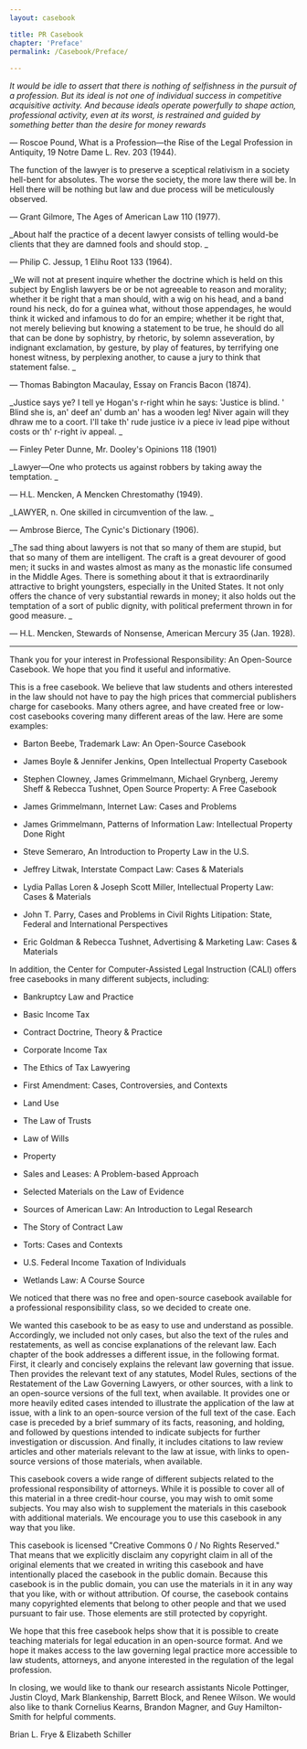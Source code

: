 ```yaml
---
layout: casebook

title: PR Casebook
chapter: 'Preface'
permalink: /Casebook/Preface/
  
---
```


_It would be idle to assert that there is nothing of selfishness in the pursuit of a profession. But its ideal is not one of individual success in competitive acquisitive activity. And because ideals operate powerfully to shape action, professional activity, even at its worst, is restrained and guided by something better than the desire for money rewards_

— Roscoe Pound, What is a Profession—the Rise of the Legal Profession in Antiquity, 19 Notre Dame L. Rev. 203 (1944).

The function of the lawyer is to preserve a sceptical relativism in a society hell-bent for absolutes. The worse the society, the more law there will be. In Hell there will be nothing but law and due process will be meticulously observed. 

— Grant Gilmore, The Ages of American Law 110 (1977). 

_About half the practice of a decent lawyer consists of telling would-be clients that they are damned fools and should stop. _

— Philip C. Jessup, 1 Elihu Root 133 (1964).

_We will not at present inquire whether the doctrine which is held on this subject by English lawyers be or be not agreeable to reason and morality; whether it be right that a man should, with a wig on his head, and a band round his neck, do for a guinea what, without those appendages, he would think it wicked and infamous to do for an empire; whether it be right that, not merely believing but knowing a statement to be true, he should do all that can be done by sophistry, by rhetoric, by solemn asseveration, by indignant exclamation, by gesture, by play of features, by terrifying one honest witness, by perplexing another, to cause a jury to think that statement false. _

— Thomas Babington Macaulay, Essay on Francis Bacon (1874).

_Justice says ye? I tell ye Hogan's r-right whin he says: 'Justice is blind. ' Blind she is, an' deef an' dumb an' has a wooden leg! Niver again will they dhraw me to a coort. I'll take th' rude justice iv a piece iv lead pipe without costs or th' r-right iv appeal. _

— Finley Peter Dunne, Mr. Dooley's Opinions 118 (1901)

_Lawyer—One who protects us against robbers by taking away the temptation. _

— H.L. Mencken, A Mencken Chrestomathy (1949).

_LAWYER, n. One skilled in circumvention of the law. _

— Ambrose Bierce, The Cynic's Dictionary (1906). 

_The sad thing about lawyers is not that so many of them are stupid, but that so many of them are intelligent. The craft is a great devourer of good men; it sucks in and wastes almost as many as the monastic life consumed in the Middle Ages. There is something about it that is extraordinarily attractive to bright youngsters, especially in the United States. It not only offers the chance of very substantial rewards in money; it also holds out the temptation of a sort of public dignity, with political preferment thrown in for good measure. _

— H.L. Mencken, Stewards of Nonsense, American Mercury 35 (Jan. 1928). 

--- 

Thank you for your interest in Professional Responsibility: An Open-Source Casebook. We hope that you find it useful and informative. 

This is a free casebook. We believe that law students and others interested in the law should not have to pay the high prices that commercial publishers charge for casebooks. Many others agree, and have created free or low-cost casebooks covering many different areas of the law. Here are some examples: 

- Barton Beebe, Trademark Law: An Open-Source Casebook 

- James Boyle & Jennifer Jenkins, Open Intellectual Property Casebook 

- Stephen Clowney, James Grimmelmann, Michael Grynberg, Jeremy Sheff & Rebecca Tushnet, Open Source Property: A Free Casebook 

- James Grimmelmann, Internet Law: Cases and Problems 

- James Grimmelmann, Patterns of Information Law: Intellectual Property Done Right 

- Steve Semeraro, An Introduction to Property Law in the U.S. 

- Jeffrey Litwak, Interstate Compact Law: Cases & Materials 

- Lydia Pallas Loren & Joseph Scott Miller, Intellectual Property Law: Cases & Materials 

- John T. Parry, Cases and Problems in Civil Rights Litipation: State, Federal and International Perspectives 

- Eric Goldman & Rebecca Tushnet, Advertising & Marketing Law: Cases & Materials 

In addition, the Center for Computer-Assisted Legal Instruction (CALI) offers free casebooks in many different subjects, including: 

- Bankruptcy Law and Practice 

- Basic Income Tax 

- Contract Doctrine, Theory & Practice 

- Corporate Income Tax 

- The Ethics of Tax Lawyering 

- First Amendment: Cases, Controversies, and Contexts 

- Land Use 

- The Law of Trusts 

- Law of Wills 

- Property 

- Sales and Leases: A Problem-based Approach 

- Selected Materials on the Law of Evidence 

- Sources of American Law: An Introduction to Legal Research 

- The Story of Contract Law 

- Torts: Cases and Contexts 

- U.S. Federal Income Taxation of Individuals 

- Wetlands Law: A Course Source 

We noticed that there was no free and open-source casebook available for a professional responsibility class, so we decided to create one. 

We wanted this casebook to be as easy to use and understand as possible. Accordingly, we included not only cases, but also the text of the rules and restatements, as well as concise explanations of the relevant law. Each chapter of the book addresses a different issue, in the following format. First, it clearly and concisely explains the relevant law governing that issue. Then provides the relevant text of any statutes, Model Rules, sections of the Restatement of the Law Governing Lawyers, or other sources, with a link to an open-source versions of the full text, when available. It provides one or more heavily edited cases intended to illustrate the application of the law at issue, with a link to an open-source version of the full text of the case. Each case is preceded by a brief summary of its facts, reasoning, and holding, and followed by questions intended to indicate subjects for further investigation or discussion. And finally, it includes citations to law review articles and other materials relevant to the law at issue, with links to open-source versions of those materials, when available. 

This casebook covers a wide range of different subjects related to the professional responsibility of attorneys. While it is possible to cover all of this material in a three credit-hour course, you may wish to omit some subjects. You may also wish to supplement the materials in this casebook with additional materials. We encourage you to use this casebook in any way that you like. 

This casebook is licensed "Creative Commons 0 / No Rights Reserved." That means that we explicitly disclaim any copyright claim in all of the original elements that we created in writing this casebook and have intentionally placed the casebook in the public domain. Because this casebook is in the public domain, you can use the materials in it in any way that you like, with or without attribution. Of course, the casebook contains many copyrighted elements that belong to other people and that we used pursuant to fair use. Those elements are still protected by copyright. 

We hope that this free casebook helps show that it is possible to create teaching materials for legal education in an open-source format. And we hope it makes access to the law governing legal practice more accessible to law students, attorneys, and anyone interested in the regulation of the legal profession. 

In closing, we would like to thank our research assistants Nicole Pottinger, Justin Cloyd, Mark Blankenship, Barrett Block, and Renee Wilson. We would also like to thank Cornelius Kearns, Brandon Magner, and Guy Hamilton-Smith for helpful comments.

Brian L. Frye & Elizabeth Schiller 

